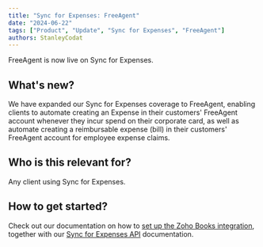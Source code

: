 ```yaml
---
title: "Sync for Expenses: FreeAgent"
date: "2024-06-22"
tags: ["Product", "Update", "Sync for Expenses", "FreeAgent"]
authors: StanleyCodat
---
```

FreeAgent is now live on Sync for Expenses.

<!--truncate-->

## What's new?  

We have expanded our Sync for Expenses coverage to FreeAgent, enabling clients to automate creating an Expense in their customers' FreeAgent account whenever they incur spend on their corporate card, as well as automate creating a reimbursable expense (bill) in their customers' FreeAgent account for employee expense claims.

## Who is this relevant for?  

Any client using Sync for Expenses.

## How to get started?  

Check out our documentation on how to [set up the Zoho Books integration](/integrations/accounting/freeagent/accounting-freeagent-setup), together with our [Sync for Expenses API](/sync-for-expenses-api) documentation.
